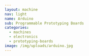 ```yaml
---
layout: machine
nav: light
name: Arduino
sub: Programmable Prototyping Boards
categories:
  - machines
  - electronics
  - prototyping-boards
image: /img/uploads/arduino.jpg
---
```

